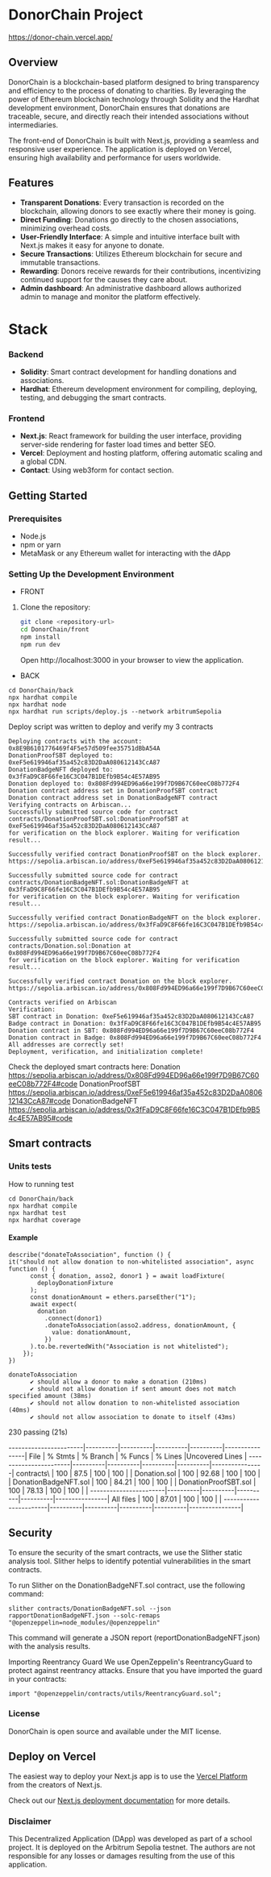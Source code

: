 # DonorChain Project
https://donor-chain.vercel.app/

## Overview

DonorChain is a blockchain-based platform designed to bring transparency and efficiency to the process of donating to charities. By leveraging the power of Ethereum blockchain technology through Solidity and the Hardhat development environment, DonorChain ensures that donations are traceable, secure, and directly reach their intended associations without intermediaries.

The front-end of DonorChain is built with Next.js, providing a seamless and responsive user experience. The application is deployed on Vercel, ensuring high availability and performance for users worldwide.

## Features

- **Transparent Donations**: Every transaction is recorded on the blockchain, allowing donors to see exactly where their money is going.
- **Direct Funding**: Donations go directly to the chosen associations, minimizing overhead costs.
- **User-Friendly Interface**: A simple and intuitive interface built with Next.js makes it easy for anyone to donate.
- **Secure Transactions**: Utilizes Ethereum blockchain for secure and immutable transactions.
- **Rewarding**: Donors receive rewards for their contributions, incentivizing continued support for the causes they care about.
- **Admin dashboard**: An administrative dashboard allows authorized admin to manage and monitor the platform effectively.


# Stack

### Backend

- **Solidity**: Smart contract development for handling donations and associations.
- **Hardhat**: Ethereum development environment for compiling, deploying, testing, and debugging the smart contracts.

### Frontend

- **Next.js**: React framework for building the user interface, providing server-side rendering for faster load times and better SEO.
- **Vercel**: Deployment and hosting platform, offering automatic scaling and a global CDN.
- **Contact**: Using web3form for contact section.

## Getting Started

### Prerequisites

- Node.js
- npm or yarn
- MetaMask or any Ethereum wallet for interacting with the dApp

### Setting Up the Development Environment

- FRONT
1. Clone the repository:
   
   ```bash
   git clone <repository-url>
   cd DonorChain/front
   npm install
   npm run dev
   ```
   Open http://localhost:3000 in your browser to view the application.

- BACK

```
cd DonorChain/back
npx hardhat compile
npx hardhat node
npx hardhat run scripts/deploy.js --network arbitrumSepolia
```
Deploy script was written to deploy and verify my 3 contracts

```
Deploying contracts with the account: 0x8E9B6101776469f4F5e57d509fee35751dBbA54A
DonationProofSBT deployed to: 0xeF5e619946af35a452c83D2DaA080612143CcA87
DonationBadgeNFT deployed to: 0x3fFaD9C8F66fe16C3C047B1DEfb9B54c4E57AB95
Donation deployed to: 0x808Fd994ED96a66e199f7D9B67C60eeC08b772F4
Donation contract address set in DonationProofSBT contract
Donation contract address set in DonationBadgeNFT contract
Verifying contracts on Arbiscan...
Successfully submitted source code for contract
contracts/DonationProofSBT.sol:DonationProofSBT at 0xeF5e619946af35a452c83D2DaA080612143CcA87
for verification on the block explorer. Waiting for verification result...

Successfully verified contract DonationProofSBT on the block explorer.
https://sepolia.arbiscan.io/address/0xeF5e619946af35a452c83D2DaA080612143CcA87#code

Successfully submitted source code for contract
contracts/DonationBadgeNFT.sol:DonationBadgeNFT at 0x3fFaD9C8F66fe16C3C047B1DEfb9B54c4E57AB95
for verification on the block explorer. Waiting for verification result...

Successfully verified contract DonationBadgeNFT on the block explorer.
https://sepolia.arbiscan.io/address/0x3fFaD9C8F66fe16C3C047B1DEfb9B54c4E57AB95#code

Successfully submitted source code for contract
contracts/Donation.sol:Donation at 0x808Fd994ED96a66e199f7D9B67C60eeC08b772F4
for verification on the block explorer. Waiting for verification result...

Successfully verified contract Donation on the block explorer.
https://sepolia.arbiscan.io/address/0x808Fd994ED96a66e199f7D9B67C60eeC08b772F4#code

Contracts verified on Arbiscan
Verification:
SBT contract in Donation: 0xeF5e619946af35a452c83D2DaA080612143CcA87
Badge contract in Donation: 0x3fFaD9C8F66fe16C3C047B1DEfb9B54c4E57AB95
Donation contract in SBT: 0x808Fd994ED96a66e199f7D9B67C60eeC08b772F4
Donation contract in Badge: 0x808Fd994ED96a66e199f7D9B67C60eeC08b772F4
All addresses are correctly set!
Deployment, verification, and initialization complete!
```
Check the deployed smart contracts here:
Donation
https://sepolia.arbiscan.io/address/0x808Fd994ED96a66e199f7D9B67C60eeC08b772F4#code
DonationProofSBT
https://sepolia.arbiscan.io/address/0xeF5e619946af35a452c83D2DaA080612143CcA87#code
DonationBadgeNFT
https://sepolia.arbiscan.io/address/0x3fFaD9C8F66fe16C3C047B1DEfb9B54c4E57AB95#code



## Smart contracts

### Units tests
How to running test
```
cd DonorChain/back
npx hardhat compile
npx hardhat test
npx hardhat coverage
```
#### Example
```
describe("donateToAssociation", function () {
it("should not allow donation to non-whitelisted association", async function () {
      const { donation, asso2, donor1 } = await loadFixture(
        deployDonationFixture
      );
      const donationAmount = ethers.parseEther("1");
      await expect(
        donation
          .connect(donor1)
          .donateToAssociation(asso2.address, donationAmount, {
            value: donationAmount,
          })
      ).to.be.revertedWith("Association is not whitelisted");
    });
})
```
```
donateToAssociation
      ✔ should allow a donor to make a donation (210ms)
      ✔ should not allow donation if sent amount does not match specified amount (38ms)
      ✔ should not allow donation to non-whitelisted association (40ms)
      ✔ should not allow association to donate to itself (43ms)
```

  230 passing (21s)

-----------------------|----------|----------|----------|----------|----------------|
File                   |  % Stmts | % Branch |  % Funcs |  % Lines |Uncovered Lines |
-----------------------|----------|----------|----------|----------|----------------|
 contracts\            |      100 |     87.5 |      100 |      100 |                |
  Donation.sol         |      100 |    92.68 |      100 |      100 |                |
  DonationBadgeNFT.sol |      100 |    84.21 |      100 |      100 |                |
  DonationProofSBT.sol |      100 |    78.13 |      100 |      100 |                |
-----------------------|----------|----------|----------|----------|----------------|
All files              |      100 |     87.01 |      100 |      100 |                |
-----------------------|----------|----------|----------|----------|----------------|
## Security
To ensure the security of the smart contracts, we use the Slither static analysis tool. Slither helps to identify potential vulnerabilities in the smart contracts.

To run Slither on the DonationBadgeNFT.sol contract, use the following command:
```
slither contracts/DonationBadgeNFT.sol --json rapportDonationBadgeNFT.json --solc-remaps "@openzeppelin=node_modules/@openzeppelin"
```
This command will generate a JSON report (reportDonationBadgeNFT.json) with the analysis results.

Importing Reentrancy Guard
We use OpenZeppelin's ReentrancyGuard to protect against reentrancy attacks. Ensure that you have imported the guard in your contracts:
```
import "@openzeppelin/contracts/utils/ReentrancyGuard.sol";
```






### License
DonorChain is open source and available under the MIT license.

## Deploy on Vercel

The easiest way to deploy your Next.js app is to use the [Vercel Platform](https://vercel.com/new?utm_medium=default-template&filter=next.js&utm_source=create-next-app&utm_campaign=create-next-app-readme) from the creators of Next.js.

Check out our [Next.js deployment documentation](https://nextjs.org/docs/deployment) for more details.

### Disclaimer
This Decentralized Application (DApp) was developed as part of a school project. It is deployed on the Arbitrum Sepolia testnet. The authors are not responsible for any losses or damages resulting from the use of this application.
